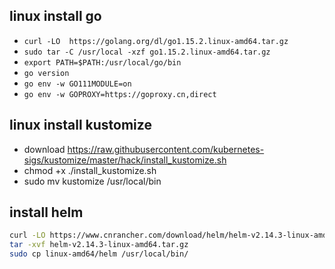 
## linux install go
+ `curl -LO  https://golang.org/dl/go1.15.2.linux-amd64.tar.gz`
+ `sudo tar -C /usr/local -xzf go1.15.2.linux-amd64.tar.gz`
+ `export PATH=$PATH:/usr/local/go/bin`
+ `go version`
+ `go env -w GO111MODULE=on`
+ `go env -w GOPROXY=https://goproxy.cn,direct`

## linux install kustomize
+ download https://raw.githubusercontent.com/kubernetes-sigs/kustomize/master/hack/install_kustomize.sh
+ chmod +x ./install_kustomize.sh 
+ sudo mv kustomize /usr/local/bin

## install helm
```sh
curl -LO https://www.cnrancher.com/download/helm/helm-v2.14.3-linux-amd64.tar.gz
tar -xvf helm-v2.14.3-linux-amd64.tar.gz
sudo cp linux-amd64/helm /usr/local/bin/
```